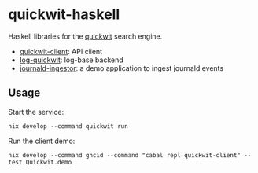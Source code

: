 # quickwit-haskell

Haskell libraries for the [quickwit](https://quickwit.io) search engine.

- [quickwit-client](./quickwit-client): API client
- [log-quickwit](./log-quickwit): log-base backend
- [journald-ingestor](./journald-ingestor): a demo application to ingest journald events

## Usage

Start the service:

```
nix develop --command quickwit run
```

Run the client demo:

```
nix develop --command ghcid --command "cabal repl quickwit-client" --test Quickwit.demo
```
